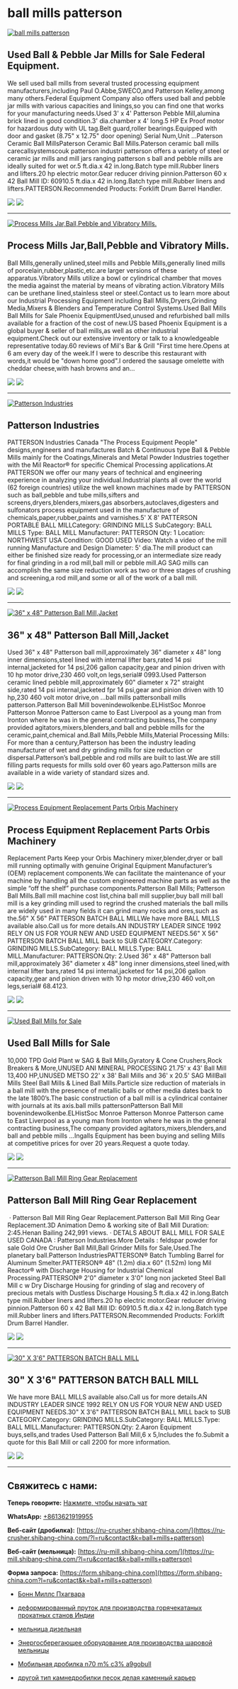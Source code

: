 # ball mills patterson

<a href="https://swt.shibang-china.com/?l=ru&img&k=ball+mills+patterson" target="_blank">![ball mills patterson](http://static.shibang-china.com/all-800x300/670.jpg)</a>

## Used Ball &amp; Pebble Jar Mills for Sale Federal Equipment.
We sell used ball mills from several trusted processing equipment manufacturers,including Paul O.Abbe,SWECO,and Patterson Kelley,among many others.Federal Equipment Company also offers used ball and pebble jar mills with various capacities and linings,so you can find one that works for your manufacturing needs.Used 3' x 4' Patterson Pebble Mill,alumina brick lined in good condition.3' dia.chamber x 4' long.5 HP Ex Proof motor for hazardous duty with UL tag.Belt guard,roller bearings.Equipped with door and gasket (8.75&quot; x 12.75&quot; door opening) Serial Num,Unit …Paterson Ceramic Ball MillsPaterson Ceramic Ball Mills.Paterson ceramic ball mills carecallsystemscouk patterson industri patterson offers a variety of steel or ceramic jar mills and mill jars ranging patterson s ball and pebble mills are ideally suited for wet or.5 ft.dia.x 42 in.long.Batch type mill.Rubber liners and lifters.20 hp electric motor.Gear reducer driving pinnion.Patterson 60 x 42 Ball Mill ID: 60910.5 ft.dia.x 42 in.long.Batch type mill.Rubber liners and lifters.PATTERSON.Recommended Products: Forklift Drum Barrel Handler.


<a href="https://whatsapp.shibangsoft.com/WhatsApp.php" target="_blank" title="WhatsApp">![](http://static.shibang-china.com/icon/whatsapp.png)</a> <a href="https://swt.shibang-china.com/?l=ru&icon&k=ball+mills+patterson" target="_blank">![](http://static.shibang-china.com/icon/chat-ru.png)</a>

---

<a href="https://swt.shibang-china.com/?l=ru&img&k=ball+mills+patterson" target="_blank">![Process Mills Jar,Ball,Pebble and Vibratory Mills.](http://static.shibang-china.com/all-800x300/139.jpg)</a>

## Process Mills Jar,Ball,Pebble and Vibratory Mills.
Ball Mills,generally unlined,steel mills and Pebble Mills,generally lined mills of porcelain,rubber,plastic,etc.are larger versions of these apparatus.Vibratory Mills utilize a bowl or cylindrical chamber that moves the media against the material by means of vibrating action.Vibratory Mills can be urethane lined,stainless steel or steel.Contact us to learn more about our Industrial Processing Equipment including Ball Mills,Dryers,Grinding Media,Mixers &amp; Blenders and Temperature Control Systems.Used Ball Mills Ball Mills for Sale Phoenix EquipmentUsed,unused and refurbished ball mills available for a fraction of the cost of new.US based Phoenix Equipment is a global buyer &amp; seller of ball mills,as well as other industrial equipment.Check out our extensive inventory or talk to a knowledgeable representative today.60 reviews of Mil's Bar &amp; Grill &quot;First time here.Opens at 6 am every day of the week.If I were to describe this restaurant with words,it would be &quot;down home good&quot;.I ordered the sausage omelette with cheddar cheese,with hash browns and an…


<a href="https://whatsapp.shibangsoft.com/WhatsApp.php" target="_blank" title="WhatsApp">![](http://static.shibang-china.com/icon/whatsapp.png)</a> <a href="https://swt.shibang-china.com/?l=ru&icon&k=ball+mills+patterson" target="_blank">![](http://static.shibang-china.com/icon/chat-ru.png)</a>

---

<a href="https://swt.shibang-china.com/?l=ru&img&k=ball+mills+patterson" target="_blank">![Patterson Industries](http://static.shibang-china.com/all-800x300/678.jpg)</a>

## Patterson Industries
PATTERSON Industries Canada &quot;The Process Equipment People&quot; designs,engineers and manufactures Batch &amp; Continuous type Ball &amp; Pebble Mills mainly for the Coatings,Minerals and Metal Powder Industries together with the Mil Reactor&#174; for specific Chemical Processing applications.At PATTERSON we offer our many years of technical and engineering experience in analyzing your individual.Industrial plants all over the world (62 foreign countries) utilize the well known machines made by PATTERSON such as ball,pebble and tube mills,sifters and screens,dryers,blenders,mixers,gas absorbers,autoclaves,digesters and sulfonators process equipment used in the manufacture of chemicals,paper,rubber,paints and varnishes.5' X 8' PATTERSON PORTABLE BALL MILLCategory: GRINDING MILLS SubCategory: BALL MILLS Type: BALL MILL Manufacturer: PATTERSON Qty: 1 Location: NORTHWEST USA Condition: GOOD USED Video: Watch a video of the mill running Manufacture and Design Diameter: 5' dia.The mill product can either be finished size ready for processing,or an intermediate size ready for final grinding in a rod mill,ball mill or pebble mill.AG SAG mills can accomplish the same size reduction work as two or three stages of crushing and screening,a rod mill,and some or all of the work of a ball mill.


<a href="https://whatsapp.shibangsoft.com/WhatsApp.php" target="_blank" title="WhatsApp">![](http://static.shibang-china.com/icon/whatsapp.png)</a> <a href="https://swt.shibang-china.com/?l=ru&icon&k=ball+mills+patterson" target="_blank">![](http://static.shibang-china.com/icon/chat-ru.png)</a>

---

<a href="https://swt.shibang-china.com/?l=ru&img&k=ball+mills+patterson" target="_blank">![36&quot; x 48&quot; Patterson Ball Mill,Jacket](http://static.shibang-china.com/all-800x300/217.jpg)</a>

## 36&quot; x 48&quot; Patterson Ball Mill,Jacket
Used 36&quot; x 48&quot; Patterson ball mill,approximately 36&quot; diameter x 48&quot; long inner dimensions,steel lined with internal lifter bars,rated 14 psi internal,jacketed for 14 psi,206 gallon capacity,gear and pinion driven with 10 hp motor drive,230 460 volt,on legs,serial# 0993.Used Patterson ceramic lined pebble mill,approximately 60&quot; diameter x 72&quot; straight side,rated 14 psi internal,jacketed fpr 14 psi,gear and pinion driven with 10 hp,230 460 volt motor drive,on …ball mills pattersonball mills patterson.Patterson Ball Mill bovenindewolkenbe.ELHistSoc Monroe Patterson Monroe Patterson came to East Liverpool as a young man from Ironton where he was in the general contracting business,The company provided agitators,mixers,blenders,and ball and pebble mills for the ceramic,paint,chemical and.Ball Mills,Pebble Mills,Material Processing Mills: For more than a century,Patterson has been the industry leading manufacturer of wet and dry grinding mills for size reduction or dispersal.Patterson’s ball,pebble and rod mills are built to last.We are still filling parts requests for mills sold over 60 years ago.Patterson mills are available in a wide variety of standard sizes and.


<a href="https://whatsapp.shibangsoft.com/WhatsApp.php" target="_blank" title="WhatsApp">![](http://static.shibang-china.com/icon/whatsapp.png)</a> <a href="https://swt.shibang-china.com/?l=ru&icon&k=ball+mills+patterson" target="_blank">![](http://static.shibang-china.com/icon/chat-ru.png)</a>

---

<a href="https://swt.shibang-china.com/?l=ru&img&k=ball+mills+patterson" target="_blank">![Process Equipment Replacement Parts Orbis Machinery](http://static.shibang-china.com/all-800x300/96.jpg)</a>

## Process Equipment Replacement Parts Orbis Machinery
Replacement Parts Keep your Orbis Machinery mixer,blender,dryer or ball mill running optimally with genuine Original Equipment Manufacturer’s (OEM) replacement components.We can facilitate the maintenance of your machine by handling all the custom engineered machine parts as well as the simple “off the shelf” purchase components.Patterson Ball Mills; Patterson Ball Mills.Ball mill machine cost list,china ball mill supplier,buy ball mill ball mill is a key grinding mill used to regrind the crushed materials the ball mills are widely used in many fields it can grind many rocks and ores,such as the.56&quot; X 56&quot; PATTERSON BATCH BALL MILLWe have more BALL MILLS available also.Call us for more details.AN INDUSTRY LEADER SINCE 1992 RELY ON US FOR YOUR NEW AND USED EQUIPMENT NEEDS.56&quot; X 56&quot; PATTERSON BATCH BALL MILL back to SUB CATEGORY.Category: GRINDING MILLS.SubCategory: BALL MILLS.Type: BALL MILL.Manufacturer: PATTERSON.Qty: 2.Used 36&quot; x 48&quot; Patterson ball mill,approximately 36&quot; diameter x 48&quot; long inner dimensions,steel lined,with internal lifter bars,rated 14 psi internal,jacketed for 14 psi,206 gallon capacity,gear and pinion driven with 10 hp motor drive,230 460 volt,on legs,serial# 68.4123.


<a href="https://whatsapp.shibangsoft.com/WhatsApp.php" target="_blank" title="WhatsApp">![](http://static.shibang-china.com/icon/whatsapp.png)</a> <a href="https://swt.shibang-china.com/?l=ru&icon&k=ball+mills+patterson" target="_blank">![](http://static.shibang-china.com/icon/chat-ru.png)</a>

---

<a href="https://swt.shibang-china.com/?l=ru&img&k=ball+mills+patterson" target="_blank">![Used Ball Mills for Sale](http://static.shibang-china.com/all-800x300/1103.jpg)</a>

## Used Ball Mills for Sale
10,000 TPD Gold Plant w SAG &amp; Ball Mills,Gyratory &amp; Cone Crushers,Rock Breakers &amp; More,UNUSED ANI MINERAL PROCESSING 21.75' x 43' Ball Mill 13,400 HP,UNUSED METSO 22' x 38' Ball Mills and 36' x 20.5' SAG MillBall Mills Steel Ball Mills &amp; Lined Ball Mills.Particle size reduction of materials in a ball mill with the presence of metallic balls or other media dates back to the late 1800’s.The basic construction of a ball mill is a cylindrical container with journals at its axis.ball mills pattersonPatterson Ball Mill bovenindewolkenbe.ELHistSoc Monroe Patterson Monroe Patterson came to East Liverpool as a young man from Ironton where he was in the general contracting business,The company provided agitators,mixers,blenders,and ball and pebble mills …Ingalls Equipment has been buying and selling Mills at competitive prices for over 20 years.Request a quote today.


<a href="https://whatsapp.shibangsoft.com/WhatsApp.php" target="_blank" title="WhatsApp">![](http://static.shibang-china.com/icon/whatsapp.png)</a> <a href="https://swt.shibang-china.com/?l=ru&icon&k=ball+mills+patterson" target="_blank">![](http://static.shibang-china.com/icon/chat-ru.png)</a>

---

<a href="https://swt.shibang-china.com/?l=ru&img&k=ball+mills+patterson" target="_blank">![Patterson Ball Mill Ring Gear Replacement](http://static.shibang-china.com/all-800x300/272.jpg)</a>

## Patterson Ball Mill Ring Gear Replacement
&nbsp;&#0183;&#32;Patterson Ball Mill Ring Gear Replacement.Patterson Ball Mill Ring Gear Replacement.3D Animation Demo &amp; working site of Ball Mill Duration: 2:45.Henan Bailing 242,991 views.&nbsp;&#0183;&#32;DETALS ABOUT BALL MILL FOR SALE USED CANADA : Patterson Industries.More Details : feldspar powder for sale Gold Ore Crusher Ball Mill,Ball Grinder Mills for Sale,Used.The planetary ball.Patterson IndustriesPATTERSON&#174; Batch Tumbling Barrel for Aluminum Smelter.PATTERSON&#174; 48&quot; (1.2m) dia.x 60&quot; (1.52m) long Mil Reactor&#174; with Discharge Housing for Industrial Chemical Processing.PATTERSON&#174; 2'0&quot; diameter x 3'0&quot; long non jacketed Steel Ball Mill c w Dry Discharge Housing for grinding of slag and recovery of precious metals with Dustless Discharge Housing.5 ft.dia.x 42 in.long.Batch type mill.Rubber liners and lifters.20 hp electric motor.Gear reducer driving pinnion.Patterson 60 x 42 Ball Mill ID: 60910.5 ft.dia.x 42 in.long.Batch type mill.Rubber liners and lifters.PATTERSON.Recommended Products: Forklift Drum Barrel Handler.


<a href="https://whatsapp.shibangsoft.com/WhatsApp.php" target="_blank" title="WhatsApp">![](http://static.shibang-china.com/icon/whatsapp.png)</a> <a href="https://swt.shibang-china.com/?l=ru&icon&k=ball+mills+patterson" target="_blank">![](http://static.shibang-china.com/icon/chat-ru.png)</a>

---

<a href="https://swt.shibang-china.com/?l=ru&img&k=ball+mills+patterson" target="_blank">![30&quot; X 3'6&quot; PATTERSON BATCH BALL MILL](http://static.shibang-china.com/all-800x300/1151.jpg)</a>

## 30&quot; X 3'6&quot; PATTERSON BATCH BALL MILL
We have more BALL MILLS available also.Call us for more details.AN INDUSTRY LEADER SINCE 1992 RELY ON US FOR YOUR NEW AND USED EQUIPMENT NEEDS.30&quot; X 3'6&quot; PATTERSON BATCH BALL MILL back to SUB CATEGORY.Category: GRINDING MILLS.SubCategory: BALL MILLS.Type: BALL MILL.Manufacturer: PATTERSON.Qty: 2.Aaron Equipment buys,sells,and trades Used Patterson Ball Mill,6 x 5,Includes the fo.Submit a quote for this Ball Mill or call 2200 for more information.

<a href="https://whatsapp.shibangsoft.com/WhatsApp.php" target="_blank" title="WhatsApp">![](http://static.shibang-china.com/icon/whatsapp.png)</a> <a href="https://swt.shibang-china.com/?l=ru&icon&k=ball+mills+patterson" target="_blank">![](http://static.shibang-china.com/icon/chat-ru.png)</a>

---
## Свяжитесь с нами:

**Теперь говорите:** [Нажмите, чтобы начать чат](https://swt.shibang-china.com?l=ru&contact&k=ball+mills+patterson)

**WhatsApp:**  [+8613621919955](https://whatsapp.shibangsoft.com/WhatsApp.php)

**Веб-сайт (дробилка):** [https://ru-crusher.shibang-china.com/](https://ru-crusher.shibang-china.com/?l=ru&contact&k=ball+mills+patterson)

**Веб-сайт (мельница):** [https://ru-mill.shibang-china.com/](https://ru-mill.shibang-china.com/?l=ru&contact&k=ball+mills+patterson)

**Форма запроса:** [https://form.shibang-china.com](https://form.shibang-china.com?l=ru&contact&k=ball+mills+patterson)

* [Бонн Миллс Пхагвара](../124/%D0%91%D0%BE%D0%BD%D0%BD%20%D0%9C%D0%B8%D0%BB%D0%BB%D1%81%20%D0%9F%D1%85%D0%B0%D0%B3%D0%B2%D0%B0%D1%80%D0%B0.md)

* [деформированный пруток для производства горячекатаных прокатных станов Индии](../125/%D0%B4%D0%B5%D1%84%D0%BE%D1%80%D0%BC%D0%B8%D1%80%D0%BE%D0%B2%D0%B0%D0%BD%D0%BD%D1%8B%D0%B9%20%D0%BF%D1%80%D1%83%D1%82%D0%BE%D0%BA%20%D0%B4%D0%BB%D1%8F%20%D0%BF%D1%80%D0%BE%D0%B8%D0%B7%D0%B2%D0%BE%D0%B4%D1%81%D1%82%D0%B2%D0%B0%20%D0%B3%D0%BE%D1%80%D1%8F%D1%87%D0%B5%D0%BA%D0%B0%D1%82%D0%B0%D0%BD%D1%8B%D1%85%20%D0%BF%D1%80%D0%BE%D0%BA%D0%B0%D1%82%D0%BD%D1%8B%D1%85%20%D1%81%D1%82%D0%B0%D0%BD%D0%BE%D0%B2%20%D0%98%D0%BD%D0%B4%D0%B8%D0%B8.md)

* [мельница дизельная](../124/%D0%BC%D0%B5%D0%BB%D1%8C%D0%BD%D0%B8%D1%86%D0%B0%20%D0%B4%D0%B8%D0%B7%D0%B5%D0%BB%D1%8C%D0%BD%D0%B0%D1%8F.md)

* [Энергосберегающее оборудование для производства шаровой мельницы](../124/%D0%AD%D0%BD%D0%B5%D1%80%D0%B3%D0%BE%D1%81%D0%B1%D0%B5%D1%80%D0%B5%D0%B3%D0%B0%D1%8E%D1%89%D0%B5%D0%B5%20%D0%BE%D0%B1%D0%BE%D1%80%D1%83%D0%B4%D0%BE%D0%B2%D0%B0%D0%BD%D0%B8%D0%B5%20%D0%B4%D0%BB%D1%8F%20%D0%BF%D1%80%D0%BE%D0%B8%D0%B7%D0%B2%D0%BE%D0%B4%D1%81%D1%82%D0%B2%D0%B0%20%D1%88%D0%B0%D1%80%D0%BE%D0%B2%D0%BE%D0%B9%20%D0%BC%D0%B5%D0%BB%D1%8C%D0%BD%D0%B8%D1%86%D1%8B.md)

* [Мобильная дробилка n70 m% c3% a9gobull](../121/%D0%9C%D0%BE%D0%B1%D0%B8%D0%BB%D1%8C%D0%BD%D0%B0%D1%8F%20%D0%B4%D1%80%D0%BE%D0%B1%D0%B8%D0%BB%D0%BA%D0%B0%20n70%20m%25%20c3%25%20a9gobull.md)

* [другой тип камнедробилки песок делая каменный карьер](../125/%D0%B4%D1%80%D1%83%D0%B3%D0%BE%D0%B9%20%D1%82%D0%B8%D0%BF%20%D0%BA%D0%B0%D0%BC%D0%BD%D0%B5%D0%B4%D1%80%D0%BE%D0%B1%D0%B8%D0%BB%D0%BA%D0%B8%20%D0%BF%D0%B5%D1%81%D0%BE%D0%BA%20%D0%B4%D0%B5%D0%BB%D0%B0%D1%8F%20%D0%BA%D0%B0%D0%BC%D0%B5%D0%BD%D0%BD%D1%8B%D0%B9%20%D0%BA%D0%B0%D1%80%D1%8C%D0%B5%D1%80.md)